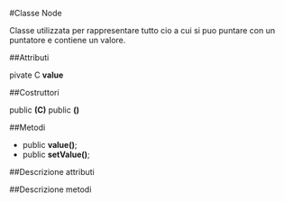 #Classe Node<C>

Classe utilizzata per rappresentare tutto cio a cui si puo puntare con un puntatore e contiene un valore.

##Attributi

pivate C **value**

##Costruttori

public **(C)**
public **()**

##Metodi

+ public **value()**;
+ public **setValue()**;

##Descrizione attributi

##Descrizione metodi